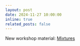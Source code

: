 ```yaml
---
layout: post
date: 2024-11-27 10:00:00
inline: true
related_posts: false
---
```


New workshop material: [Mixtures](/projects/2_project_mixtures/)